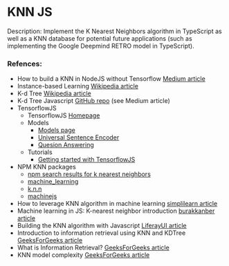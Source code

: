 # KNN JS

Description: Implement the K Nearest Neighbors algorithm in TypeScript as well as a KNN database for potential future applications (such as implementing the Google Deepmind RETRO model in TypeScript).


### Refences:
 - How to build a KNN in NodeJS without Tensorflow [Medium article](https://towardsdatascience.com/how-to-build-a-k-nn-in-node-js-without-tensorflow-cac5753daa87)
 - Instance-based Learning [Wikipedia article](https://en.wikipedia.org/wiki/Instance-based_learning)
 - K-d Tree [Wikipedia article](https://en.wikipedia.org/wiki/K-d_tree)
 - K-d Tree Javascript [GitHub repo](https://github.com/ubilabs/kd-tree-javascript) (see Medium article)
 - TensorflowJS
     - TensorflowJS [Homepage](https://www.tensorflow.org/js)
     - Models
         - [Models page](https://www.tensorflow.org/js/models)
         - [Universal Sentence Encoder](https://github.com/tensorflow/tfjs-models/tree/master/universal-sentence-encoder)
         - [Quesion Answering](https://github.com/tensorflow/tfjs-models/tree/master/qna)
     - Tutorials
         - [Getting started with TensorflowJS](https://www.tensorflow.org/js/tutorials)
 - NPM KNN packages
     - [npm search results for k nearest neighbors](https://www.npmjs.com/search?q=k%20nearest%20neighbors)
     - [machine_learning](https://www.npmjs.com/package/machine_learning)
     - [k.n.n](https://www.npmjs.com/package/k.n.n)
     - [machinejs](https://www.npmjs.com/package/machinejs)
 - How to leverage KNN algorithm in machine learning [simplilearn article](https://www.simplilearn.com/tutorials/machine-learning-tutorial/knn-in-python)
 - Machine learning in JS: K-nearest neighbor introduction [burakkanber article](https://burakkanber.com/blog/machine-learning-in-js-k-nearest-neighbor-part-1/)
 - Building the KNN algorithm with Javascript [LiferayUI article](https://liferayui.com/building-knn-algorithm/)
 - Introduction to information retrieval using KNN and KDTree [GeeksForGeeks article](https://www.geeksforgeeks.org/introductory-guide-to-information-retrieval-using-knn-and-kdtree/)
 - What is Information Retrieval? [GeeksForGeeks article](https://www.geeksforgeeks.org/what-is-information-retrieval/)
 - KNN model complexity [GeeksForGeeks article](https://www.geeksforgeeks.org/knn-model-complexity/)